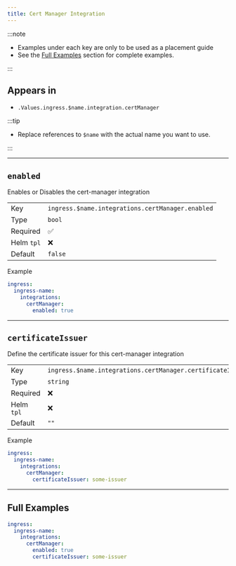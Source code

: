 ```yaml
---
title: Cert Manager Integration
---
```


:::note

- Examples under each key are only to be used as a placement guide
- See the [Full Examples](/common/ingress/certmanager#full-examples) section for complete examples.

:::

## Appears in

- `.Values.ingress.$name.integration.certManager`

:::tip

- Replace references to `$name` with the actual name you want to use.

:::

---

## `enabled`

Enables or Disables the cert-manager integration

|            |                                                  |
| ---------- | ------------------------------------------------ |
| Key        | `ingress.$name.integrations.certManager.enabled` |
| Type       | `bool`                                           |
| Required   | ✅                                               |
| Helm `tpl` | ❌                                               |
| Default    | `false`                                          |

Example

```yaml
ingress:
  ingress-name:
    integrations:
      certManager:
        enabled: true
```

---

## `certificateIssuer`

Define the certificate issuer for this cert-manager integration

|            |                                                            |
| ---------- | ---------------------------------------------------------- |
| Key        | `ingress.$name.integrations.certManager.certificateIssuer` |
| Type       | `string`                                                   |
| Required   | ❌                                                         |
| Helm `tpl` | ❌                                                         |
| Default    | `""`                                                       |

Example

```yaml
ingress:
  ingress-name:
    integrations:
      certManager:
        certificateIssuer: some-issuer
```

---

## Full Examples

```yaml
ingress:
  ingress-name:
    integrations:
      certManager:
        enabled: true
        certificateIssuer: some-issuer
```
